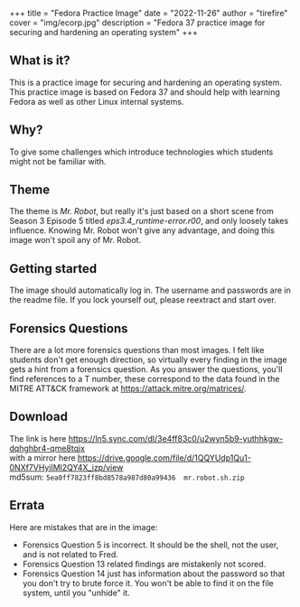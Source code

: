 +++
title = "Fedora Practice Image"
date = "2022-11-26"
author = "tirefire"
cover = "img/ecorp.jpg"
description = "Fedora 37 practice image for securing and hardening an operating system"
+++

## What is it?
This is a practice image for securing and hardening an operating system. This practice image is based on Fedora 37 and should help with learning Fedora as well as other Linux internal systems.

## Why?
To give some challenges which introduce technologies which students might not be familiar with.

## Theme
The theme is *Mr. Robot*, but really it's just based on a short scene from Season 3 Episode 5 titled *eps3.4_runtime-error.r00*, and only loosely takes influence. Knowing Mr. Robot won't give any advantage, and doing this image won't spoil any of Mr. Robot.

## Getting started
The image should automatically log in. The username and passwords are in the readme file. If you lock yourself out, please reextract and start over.

## Forensics Questions
There are a lot more forensics questions than most images. I felt like students don't get enough direction, so virtually every finding in the image gets a hint from a forensics question. As you answer the questions, you'll find references to a T number, these correspond to the data found in the MITRE ATT&CK framework at https://attack.mitre.org/matrices/.

## Download
The link is here https://ln5.sync.com/dl/3e4ff83c0/u2wyn5b9-yuthhkgw-dqhghbr4-qme8tqjx \
with a mirror here https://drive.google.com/file/d/1QQYUdp1Qu1-0NXf7VHyiIMl2QY4X_izp/view \
md5sum: `5ea0ff7823ff8bd8578a987d80a99436  mr.robot.sh.zip`

## Errata
Here are mistakes that are in the image:
- Forensics Question 5 is incorrect. It should be the shell, not the user, and is not related to Fred.
- Forensics Question 13 related findings are mistakenly not scored.
- Forensics Question 14 just has information about the password so that you don't try to brute force it. You won't be able to find it on the file system, until you "unhide" it.
